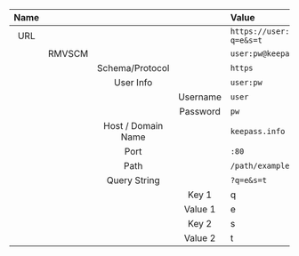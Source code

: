 
| Name |        |                    |          | Value                                                      |
| :--: | :----: | :----------------: | :------: | :--------------------------------------------------------- |
| URL  |        |                    |          | `https://user:pw@keepass.info:80/path/example.php?q=e&s=t` |
|      | RMVSCM |                    |          | `user:pw@keepass.info:80/path/example.php?q=e&s=t`         |
|      |        |  Schema/Protocol   |          | `https`                                                    |
|      |        |     User Info      |          | `user:pw`                                                  |
|      |        |                    | Username | `user`                                                     |
|      |        |                    | Password | `pw`                                                       |
|      |        | Host / Domain Name |          | `keepass.info`                                             |
|      |        |        Port        |          | `:80`                                                      |
|      |        |        Path        |          | `/path/example.php`                                        |
|      |        |    Query String    |          | `?q=e&s=t`                                                 |
|      |        |                    |  Key 1   | q                                                          |
|      |        |                    | Value 1  | e                                                          |
|      |        |                    |  Key 2   | s                                                          |
|      |        |                    | Value 2  | t                                                          |